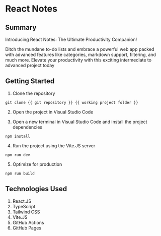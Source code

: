 # React Notes

## Summary

Introducing React Notes: The Ultimate Productivity Companion!

Ditch the mundane to-do lists and embrace a powerful web app packed with advanced features like categories, markdown support, filtering, and much more. Elevate your productivity with this exciting intermediate to advanced project today

## Getting Started

1. Clone the repository

```
git clone {{ git repository }} {{ working project folder }}
```

2. Open the project in Visual Studio Code

3. Open a new terminal in Visual Studio Code and install the project dependencies

```
npm install
```

4. Run the project using the Vite.JS server

```
npm run dev
```

5. Optimize for production

```
npm run build
```

## Technologies Used

1. React.JS
1. TypeScript
1. Tailwind CSS
1. Vite.JS
1. GitHub Actions
1. GitHub Pages
